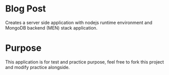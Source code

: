 # Blog Post
Creates a server side application with nodejs runtime environment and MongoDB backend (MEN) stack application.

# Purpose
This application is for test and practice purpose, feel free to fork this project and modify practice alongside.